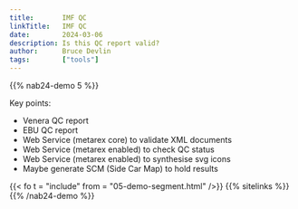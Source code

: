```yaml
---
title:       IMF QC
linkTitle:   IMF QC
date:        2024-03-06
description: Is this QC report valid?
author:      Bruce Devlin
tags:        ["tools"]
---
```


{{% nab24-demo 5 %}}

Key points:

* Venera QC report
* EBU QC report
* Web Service (metarex core) to validate XML documents
* Web Service (metarex enabled) to check QC status
* Web Service (metarex enabled) to synthesise svg icons
* Maybe generate SCM (Side Car Map) to hold results

{{< fo t = "include" from = "05-demo-segment.html" />}}
{{% sitelinks %}}
{{% /nab24-demo %}}
